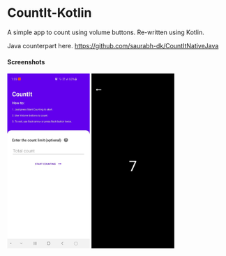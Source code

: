 # CountIt-Kotlin
A simple app to count using volume buttons. Re-written using Kotlin.

Java counterpart here.
https://github.com/saurabh-dk/CountItNativeJava

#### Screenshots

<img src="screenshots/Home.jpeg" height="400"/> <img src="screenshots/Counter.jpeg" height="400"/>
